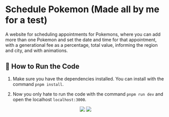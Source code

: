 <h1>Schedule Pokemon (Made all by me for a test)</h1>

A website for scheduling appointments for Pokemons, where you can add more than one Pokemon and set the date and time for that appointment, with a generational fee as a percentage, total value, informing the region and city, and with animations.

## 🚀 How to Run the Code

1. Make sure you have the dependencies installed. You can install with the command `pnpm install`.

2. Now you only hate to run the code with the command `pnpm run dev` and open the localhost `localhost:3000`.

<div align="center">
  <img src="https://i.ibb.co/ch31swW/imagem-2024-06-04-124625542.png" />
  <img src="https://i.ibb.co/nBT0Ny5/imagem-2024-06-04-125223960.png" />
</div>

